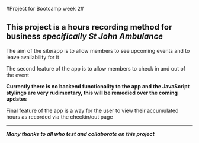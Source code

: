 #Project for Bootcamp week 2#

This project is a hours recording method for business
*specifically St John Ambulance*
---
The aim of the site/app is to allow members to see
upcoming events and to leave availability for it

The second feature of the app is to allow members
to check in and out of the event

**Currently there is no backend functionality to the app and the JavaScript stylings are very rudimentary, this will be remedied over the coming updates**

Final feature of the app is a way for the user to view their accumulated hours as recorded via the checkin/out page

---
***Many thanks to all who test and collaborate on this project***




